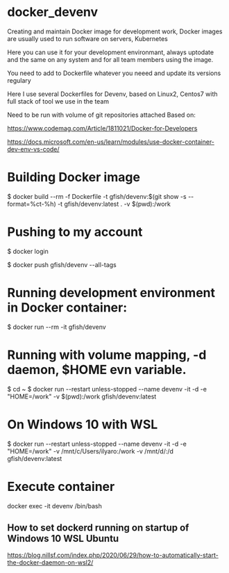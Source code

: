 # docker_devenv
Creating and maintain Docker image for development work,
Docker images are usually used to run software on servers, Kubernetes

Here you can use it for your development environmant, always uptodate 
and the same on any system and for all team members using the image.

You need to add to Dockerfile whatever you neeed and update its versions regulary

Here I use several Dockerfiles for Devenv, based on Linux2, Centos7 with full stack
of tool we use in the team 

Need to be run with volume of git repositories attached 
Based on:

https://www.codemag.com/Article/1811021/Docker-for-Developers

https://docs.microsoft.com/en-us/learn/modules/use-docker-container-dev-env-vs-code/


# Building Docker image
$ docker build --rm -f Dockerfile -t gfish/devenv:$(git show -s --format=%ct-%h) -t gfish/devenv:latest .
-v $(pwd):/work
# Pushing to my account
$ docker login

$ docker push gfish/devenv --all-tags

# Running development environment in Docker container:
$ docker run --rm -it gfish/devenv

# Running with volume mapping, -d daemon, $HOME evn variable. 
$ cd ~
$ docker run --restart unless-stopped --name devenv -it -d -e "HOME=/work" -v $(pwd):/work gfish/devenv:latest

# On Windows 10 with WSL

$ docker run --restart unless-stopped --name devenv -it -d -e "HOME=/work" -v /mnt/c/Users/ilyaro:/work -v /mnt/d/:/d gfish/devenv:latest

# Execute container
docker exec -it devenv /bin/bash

## How to set dockerd running on startup of Windows 10 WSL Ubuntu
https://blog.nillsf.com/index.php/2020/06/29/how-to-automatically-start-the-docker-daemon-on-wsl2/
